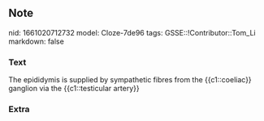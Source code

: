 ## Note
nid: 1661020712732
model: Cloze-7de96
tags: GSSE::!Contributor::Tom_Li
markdown: false

### Text
<div>
  The epididymis is supplied by sympathetic fibres from the
  {{c1::coeliac}} ganglion via the {{c1::testicular artery}}
</div>

### Extra

